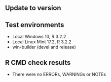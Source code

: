 ## Update to version 


## Test environments
* Local Windows 10, R 3.2.2
* Local Linux Mint 17.2, R 3.2.2
* win-builder (devel and release)

## R CMD check results
* There were no ERRORs, WARNINGs or NOTEs
